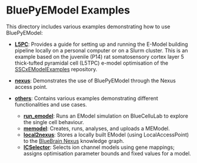 # BluePyEModel Examples

This directory includes various examples demonstrating how to use BluePyEModel:

- [**L5PC**](./L5PC/README.rst): Provides a guide for setting up and running the E-Model building pipeline locally on a personal computer or on a Slurm cluster. This is an example based on the juvenile (P14) rat somatosensory cortex layer 5 thick-tufted pyramidal cell (L5TPC) e-model optimisation of the [SSCxEModelExamples](https://github.com/BlueBrain/SSCxEModelExamples/tree/main/optimization) repository.

- [**nexus**](./nexus/README.md): Demonstrates the use of BluePyEModel through the Nexus access point.

- [**others**](./others/README.rst): Contains various examples demonstrating different functionalities and use cases.
    - [**run_emodel**](./others/run_emodel/README.rst): Runs an EModel simulation on BlueCelluLab to explore the single cell behaviour.
    - [**memodel**](./others/memodel/README.md): Creates, runs, analyses, and uploads a MEModel.
    - [**local2nexus**](./others/local2nexus/README.md): Stores a locally built EModel (using LocalAccessPoint) to the [BlueBrain Nexus](https://github.com/BlueBrain/nexus) knowledge graph.
    - [**ICSelector**](./others/icselector/icselector_example.py): Selects ion channel models using gene mappings; assigns optimisation parameter bounds and fixed values for a model.